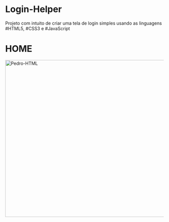 # Login-Helper
Projeto com intuito de criar uma tela de login simples usando as linguagens #HTML5, #CSS3 e #JavaScript

<h1>HOME</h1>
<img align="center" alt="Pedro-HTML" height="500" width="1600" src="https://github.com/pedrinw/Login-Helper/blob/master/readme/home.png">
